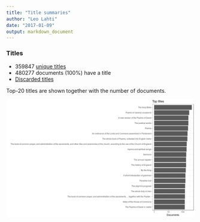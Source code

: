 ```yaml
---
title: "Title summaries"
author: "Leo Lahti"
date: "2017-01-09"
output: markdown_document
---
```



### Titles

 * 359847 [unique titles](output.tables/title_accepted.csv)
 * 480277 documents (100%) have a title
 * [Discarded titles](output.tables/title_discarded.csv)

Top-20 titles are shown together with the number of documents.

![plot of chunk summarytitle](figure/summarytitle-1.png)

